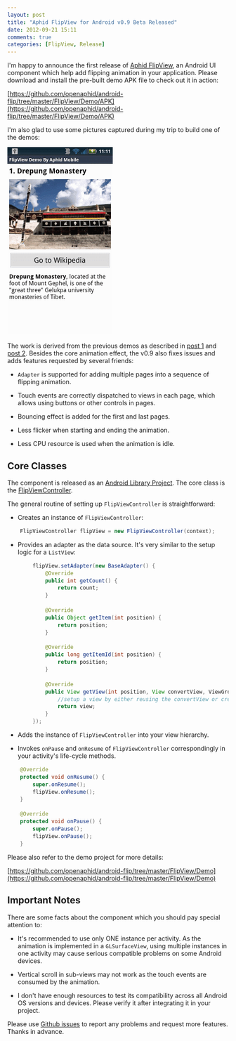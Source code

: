 ```yaml
---
layout: post
title: "Aphid FlipView for Android v0.9 Beta Released"
date: 2012-09-21 15:11
comments: true
categories: [FlipView, Release]
---
```


I'm happy to announce the first release of [Aphid FlipView](https://github.com/openaphid/android-flip), an Android UI component which help add flipping animation in your application. Please download and install the pre-built demo APK file to check out it in action:

[https://github.com/openaphid/android-flip/tree/master/FlipView/Demo/APK](https://github.com/openaphid/android-flip/tree/master/FlipView/Demo/APK)

I'm also glad to use some pictures captured during my trip to build one of the demos:

![screenshot](/images/flipview-demo.gif "Screenshot of Aphid FlipView v0.9")

<!-- more -->


The work is derived from the previous demos as described in [post 1](/blog/2012/07/27/how-to-handle-touch-events-for-flip-animation/) and [post 2](http://openaphid.github.com/blog/2012/05/21/how-to-implement-flipboard-animation-on-android/). Besides the core animation effect, the v0.9 also fixes issues and adds features requested by several friends:

- `Adapter` is supported for adding multiple pages into a sequence of flipping animation.

- Touch events are correctly dispatched to views in each page, which allows using buttons or other controls in pages.

- Bouncing effect is added for the first and last pages.

- Less flicker when starting and ending the animation.

- Less CPU resource is used when the animation is idle.

## Core Classes

The component is released as an [Android Library Project](https://github.com/openaphid/android-flip/tree/master/FlipView/FlipLibrary). The core class is the [FlipViewController](https://github.com/openaphid/android-flip/blob/master/FlipView/FlipLibrary/src/com/aphidmobile/flip/FlipViewController.java).

The general routine of setting up `FlipViewController` is straightforward:

- Creates an instance of `FlipViewController`:

```java
	FlipViewController flipView = new FlipViewController(context);
```

- Provides an adapter as the data source. It's very similar to the setup logic for a `ListView`:

```java
		flipView.setAdapter(new BaseAdapter() {
			@Override
			public int getCount() {
				return count;
			}

			@Override
			public Object getItem(int position) {
				return position;
			}

			@Override
			public long getItemId(int position) {
				return position;
			}

			@Override
			public View getView(int position, View convertView, ViewGroup parent) {
				//setup a view by either reusing the convertView or creating a new one.				
				return view;
			}
		});
```

- Adds the instance of `FlipViewController` into your view hierarchy.

- Invokes `onPause` and `onResume` of `FlipViewController` correspondingly in your activity's life-cycle methods.

```java
	@Override
	protected void onResume() {
		super.onResume();
		flipView.onResume();
	}

	@Override
	protected void onPause() {
		super.onPause();
		flipView.onPause();
	}
```

Please also refer to the demo project for more details: 

[https://github.com/openaphid/android-flip/tree/master/FlipView/Demo](https://github.com/openaphid/android-flip/tree/master/FlipView/Demo)

## Important Notes

There are some facts about the component which you should pay special attention to:

- It's recommended to use only ONE instance per activity. As the animation is implemented in a `GLSurfaceView`, using multiple instances in one activity may cause serious compatible problems on some Android devices.

- Vertical scroll in sub-views may not work as the touch events are consumed by the animation.

- I don't have enough resources to test its compatibility across all Android OS versions and devices. Please verify it after integrating it in your project.

Please use [Github issues](https://github.com/openaphid/android-flip/issues) to report any problems and request more features. Thanks in advance.

